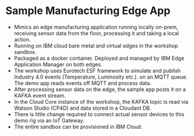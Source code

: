 # Sample Manufacturing Edge App

- Mimics an edge manufacturing application running locally on-prem, receiving sensor data from the floor, 
  processing it and taking a local action.
- Running on IBM cloud bare metal and virtual edges in the workshop sandbox.
- Packaged as a docker container. Deployed and managed by IBM Edge Application Manager on both edges.
- The workshop uses Eurotech ESF framework to simulate and publish Industry 4.0 events (Temperature, Luminosity etc.). 
  on an MQTT queue. The demo app reads events off MQTT and process data.
- After processing sensor data on the edge, the sample app posts it on a KAFKA event stream.
- In the Cloud Core instance of the workshop, the KAFKA topic is read via Watson Studio (CP4D) and data stored 
  in a Cloudant DB.
- There is little change required to connect actual sensor devices to this demo rig via an IoT Gateway.
- The entire sandbox can be provisioned in IBM Cloud.
